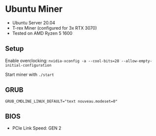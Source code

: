 # Ubuntu Miner
- Ubuntu Server 20.04
- T-rex Miner (configured for 3x RTX 3070)
- Tested on AMD Ryzen 5 1600

## Setup
Enable overclocking:
`nvidia-xconfig -a --cool-bits=28 --allow-empty-initial-configuration`

Start miner with `./start`

## GRUB
`GRUB_CMDLINE_LINUX_DEFAULT="text nouveau.modeset=0"`

## BIOS
- PCIe Link Speed: GEN 2
